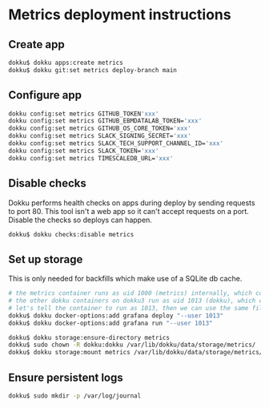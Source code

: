 # Metrics deployment instructions
## Create app
```bash
dokku$ dokku apps:create metrics
dokku$ dokku git:set metrics deploy-branch main
```

## Configure app
```bash
dokku config:set metrics GITHUB_TOKEN'xxx'
dokku config:set metrics GITHUB_EBMDATALAB_TOKEN='xxx'
dokku config:set metrics GITHUB_OS_CORE_TOKEN='xxx'
dokku config:set metrics SLACK_SIGNING_SECRET='xxx'
dokku config:set metrics SLACK_TECH_SUPPORT_CHANNEL_ID='xxx'
dokku config:set metrics SLACK_TOKEN='xxx'
dokku config:set metrics TIMESCALEDB_URL='xxx'
```

## Disable checks
Dokku performs health checks on apps during deploy by sending requests to port 80.
This tool isn't a web app so it can't accept requests on a port.
Disable the checks so deploys can happen.
```bash
dokku$ dokku checks:disable metrics
```

## Set up storage
This is only needed for backfills which make use of a SQLite db cache.
```bash
# the metrics container runs as uid 1000 (metrics) internally, which corresponds to a dev user on the dokku3 host.
# the other dokku containers on dokku3 run as uid 1013 (dokku), which corresponds correctly to the dokku user on the dokku3 host.
# let's tell the container to run as 1013, then we can use the same file permissions
dokku$ dokku docker-options:add grafana deploy "--user 1013"
dokku$ dokku docker-options:add grafana run "--user 1013"

dokku$ dokku storage:ensure-directory metrics
dokku$ sudo chown -R dokku:dokku /var/lib/dokku/data/storage/metrics/
dokku$ dokku storage:mount metrics /var/lib/dokku/data/storage/metrics/:/storage
```

## Ensure persistent logs
```bash
dokku$ sudo mkdir -p /var/log/journal
```
